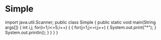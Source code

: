 # Simple
import java.util.Scanner;
public class Simple {
    public static void main(String args[])
    {
        int i,j;
        for(i=1;i<=5;i++)
        {
            {
                for(j=1;j<=i;j++)
                {
                    System.out.print("*");
                }
                System.out.println();
            }
        }
    }
}
